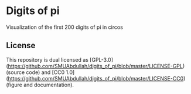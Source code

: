 # Digits of pi
Visualization of the first 200 digits of pi in circos

## License
This repository is dual licensed as [GPL-3.0] (https://github.com/SMUAbdullah/digits_of_pi/blob/master/LICENSE-GPL) (source code) and [CC0 1.0] (https://github.com/SMUAbdullah/digits_of_pi/blob/master/LICENSE-CC0) (figure and documentation).
